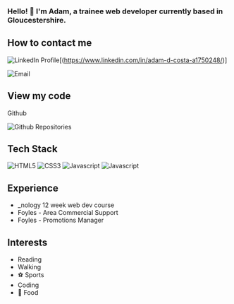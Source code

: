 ### Hello! 👋 I'm Adam, a trainee web developer currently based in Gloucestershire.


## How to contact me


![LinkedIn Profile](https://img.shields.io/badge/LinkedIn-0077B5?style=for-the-badge&logo=linkedin&logoColor=white)[(https://www.linkedin.com/in/adam-d-costa-a1750248/)]

![Email](https://img.shields.io/badge/Gmail-D14836?style=for-the-badge&logo=gmail&logoColor=white)


## View my code

Github

![Github Repositories](https://img.shields.io/badge/GitHub-100000?style=for-the-badge&logo=github&logoColor=white)


## Tech Stack

![HTML5](https://img.shields.io/badge/HTML5-E34F26?style=for-the-badge&logo=html5&logoColor=white)
![CSS3](https://img.shields.io/badge/CSS3-1572B6?style=for-the-badge&logo=css3&logoColor=white)
![Javascript](https://img.shields.io/badge/JavaScript-F7DF1E?style=for-the-badge&logo=javascript&logoColor=black)
![Javascript](https://img.shields.io/badge/Sass-CC6699?style=for-the-badge&logo=sass&logoColor=white)


## Experience

- _nology 12 week web dev course
- Foyles - Area Commercial Support
- Foyles - Promotions Manager


## Interests

- Reading
- Walking
- :soccer: Sports
- Coding
- :stuffed_flatbread: Food




<!--
**AdamDCosta/AdamDCosta** is a ✨ _special_ ✨ repository because its `README.md` (this file) appears on your GitHub profile.

Here are some ideas to get you started:

- 🔭 I’m currently working on ...
- 🌱 I’m currently learning ...
- 👯 I’m looking to collaborate on ...
- 🤔 I’m looking for help with ...
- 💬 Ask me about ...
- 📫 How to reach me: ...
- 😄 Pronouns: ...
- ⚡ Fun fact: ...
-->
